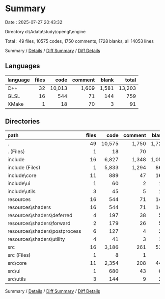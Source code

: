 # Summary

Date : 2025-07-27 20:43:32

Directory d:\\Adata\\study\\opengl\\engine

Total : 49 files,  10575 codes, 1750 comments, 1728 blanks, all 14053 lines

Summary / [Details](details.md) / [Diff Summary](diff.md) / [Diff Details](diff-details.md)

## Languages
| language | files | code | comment | blank | total |
| :--- | ---: | ---: | ---: | ---: | ---: |
| C++ | 32 | 10,013 | 1,609 | 1,581 | 13,203 |
| GLSL | 16 | 544 | 71 | 144 | 759 |
| XMake | 1 | 18 | 70 | 3 | 91 |

## Directories
| path | files | code | comment | blank | total |
| :--- | ---: | ---: | ---: | ---: | ---: |
| . | 49 | 10,575 | 1,750 | 1,728 | 14,053 |
| . (Files) | 1 | 18 | 70 | 3 | 91 |
| include | 16 | 6,827 | 1,348 | 1,051 | 9,226 |
| include (Files) | 1 | 5,833 | 1,294 | 861 | 7,988 |
| include\\core | 11 | 889 | 47 | 167 | 1,103 |
| include\\ui | 1 | 60 | 2 | 11 | 73 |
| include\\utils | 3 | 45 | 5 | 12 | 62 |
| resources | 16 | 544 | 71 | 144 | 759 |
| resources\\shaders | 16 | 544 | 71 | 144 | 759 |
| resources\\shaders\\deferred | 4 | 197 | 38 | 52 | 287 |
| resources\\shaders\\forward | 2 | 179 | 26 | 56 | 261 |
| resources\\shaders\\postprocess | 6 | 127 | 4 | 24 | 155 |
| resources\\shaders\\utility | 4 | 41 | 3 | 12 | 56 |
| src | 16 | 3,186 | 261 | 530 | 3,977 |
| src (Files) | 1 | 8 | 1 | 1 | 10 |
| src\\core | 11 | 2,354 | 208 | 443 | 3,005 |
| src\\ui | 1 | 680 | 43 | 60 | 783 |
| src\\utils | 3 | 144 | 9 | 26 | 179 |

Summary / [Details](details.md) / [Diff Summary](diff.md) / [Diff Details](diff-details.md)